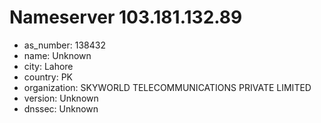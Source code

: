 # Nameserver 103.181.132.89

* as_number: 138432
* name: Unknown
* city: Lahore
* country: PK
* organization: SKYWORLD TELECOMMUNICATIONS PRIVATE LIMITED
* version: Unknown
* dnssec: Unknown
